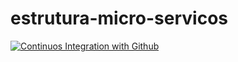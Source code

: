 # estrutura-micro-servicos
[![Continuos Integration with Github](https://github.com/jehmes/estrutura-micro-servicos/actions/workflows/docker-publish.yml/badge.svg)](https://github.com/jehmes/estrutura-micro-servicos/actions/workflows/docker-publish.yml)
